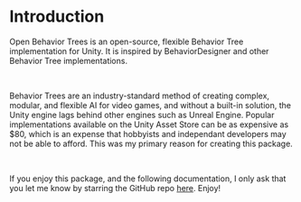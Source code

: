 # Introduction

<p class="paragraph-block">Open Behavior Trees is an open-source, flexible Behavior Tree implementation for Unity. It is inspired by BehaviorDesigner and other Behavior Tree implementations.</p>
<br/>
<p class="paragraph-block">Behavior Trees are an industry-standard method of creating complex, modular, and flexible AI for video games, and without a built-in solution, the Unity engine lags behind other engines such as Unreal Engine. Popular implementations available on the Unity Asset Store can be as expensive as $80, which is an expense that hobbyists and independant developers may not be able to afford. This was my primary reason for creating this package.</p>
<br/>
<p class="paragraph-block">If you enjoy this package, and the following documentation, I only ask that you let me know by starring the GitHub repo <a class="link" href="https://github.com/Sterberino/open-behavior-trees/">here</a>. Enjoy!</p>
<br/>
